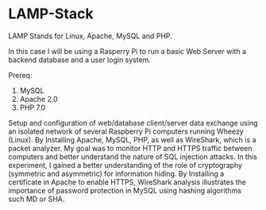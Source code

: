 # LAMP-Stack

LAMP Stands for Linux, Apache, MySQL and PHP.

In this case I will be using a Rasperry Pi to run a basic Web Server with a backend database and a user login system. 

Prereq:
1. MySQL
2. Apache 2.0
3. PHP 7.0



Setup and configuration of web/database client/server data exchange using an isolated network of several Raspberry Pi computers running 
Wheezy (Linux). By Installing Apache, MySQL, PHP, as well as WireShark, which is a packet analyzer. My goal was to monitor HTTP and HTTPS 
traffic between computers and better understand the nature of SQL injection attacks. In this experiment, I gained a better understanding 
of the role of cryptography (symmetric and asymmetric) for information hiding. By Installing a certificate in Apache to enable HTTPS, 
WireShark analysis illustrates the importance of password protection in MySQL using hashing algorithms such MD or SHA. 
